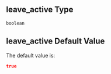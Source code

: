 ## leave\_active Type

`boolean`

## leave\_active Default Value

The default value is:

```json
true
```
